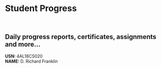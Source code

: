 # Student Progress
<br>

## Daily progress reports, certificates, assignments and more...

<b> USN: </b> 4AL18CS020    <br>
<b> NAME: </b>  D. Richard Franklin
